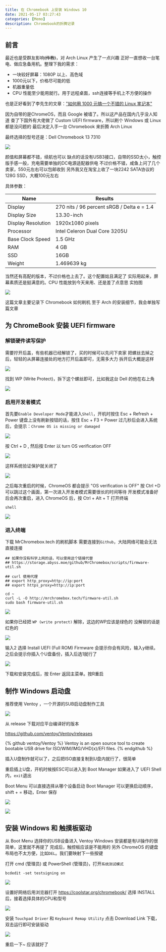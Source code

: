 ```yaml
---
title: 在 Chromebook 上安装 Windows 10
date: 2021-05-17 03:27:43
categories: [Memo]
description: Chromebook的折腾记录
---
```



## 前言

最近也是受群友影响~~(传教)~~，对 Arch Linux 产生了一点兴趣
正好一直想收一台笔电、做应急备用机。整理下我的需求：

- 一块较好屏幕：1080P 以上、高色域
- 1000元以下，价格尽可能的低
- 机器重量低
- CPU 性能至少能用就行。用于远程桌面，ssh连接等手机上不方便的操作

也是正好看到了李先生的文章：["如何用 1000 元搞一个不错的 Linux 笔记本"](https://plumz.me/archives/12598/)

因为自带的是ChromeOS，而且 Google 被墙了。所以这产品在国内几乎没人知道
查了下国外有大佬做了 Custom UEFI firmware，所以刷个 Windows 或 Linux 都是没问题的
最后决定入手一台 Chromebook 来折腾 Arch Linux


最终选择的型号还是：Dell Chromebook 13 7310

![](https://ae01.alicdn.com/kf/H06c955013add4a8795b238eca4980e55t.jpg)

颜值和屏幕都不错，续航也可以
缺点的话没有USB3接口，自带的SSD太小，触控版手感一般，充电需要单独的DC电源适配器供电
不过价格不错，咸鱼上问了几个卖家，550元左右可以包邮收到
另外我又在淘宝上收了一块2242 SATA协议的 128G SSD，大概100元左右

具体参数：

|  Name  |  Results  |
| ---- | ---- |
|  Display  |  270 nits	/ 96 percent sRGB / Delta e = 1.4 |
|  Display Size |  13.30-inch  |
|  Display Resolution |  1920x1080 pixels  |
|  Processor |  Intel Celeron Dual Core 3205U  |
|  Base Clock Speed	 |  1.5 GHz  |
|  RAM |  4 GB  |
|  SSD  |  16GB  |
|  Weight  |  1.469639 kg  |

当然还有高配的版本，不过价格也上去了。这个配置姑且满足了
实际用起来，屏幕素质还是挺满意的。CPU 性能放到今天来用、还是差了点意思
实拍图

![](https://ae01.alicdn.com/kf/H359943483b904851a2c28c9b86b2a28bj.jpg)

这篇文章主要记录下 Chromebook 如何刷机
至于 Arch 的安装细节，我会单独写篇文章

## 为 ChromeBook 安装 UEFI firmware

### 解锁硬件读写保护

需要拧开后盖，有些机器已经解锁了，买的时候可以先问下卖家
把螺丝去掉之后，轻轻的从屏幕连接处的地方打开后盖即可，无需多大力
拆开后大概是这样

![](https://ae01.alicdn.com/kf/H311d55cf5d5443bc9dfc6d39e4057c7dD.jpg)

找到 WP (Write Protect)，拆下这个螺丝即可，比如我这台 Dell 的他在右上角

![](https://ae01.alicdn.com/kf/H926205a2d3d74f31885220b721c2ae1cn.jpg)

### 启用开发者模式

首先要`Enable Developer Mode`才能进入`Shell`，开机时按住 Esc + Refresh + Power 
键盘上没有刷新按钮的话，按住 Esc + F3 + Power
过几秒后会进入系统后，会提示：`Chrome OS is missing or damaged`

![](https://ae01.alicdn.com/kf/Ha8c2a0485a0c462ea7598e9456eb2ff3J.jpg)

按 Ctrl + D , 然后按 Enter 以 turn OS verification OFF

![](https://ae01.alicdn.com/kf/H23e1ee08eaee448d8e3cefbfecdf086eM.jpg)

这样系统验证保护就关闭了

![](https://ae01.alicdn.com/kf/H520a81c1ddeb40fb9251e6130a0feb8e8.jpg)

之后每次重启的时候，ChromeOS 都会提示 "OS verification is OFF"
按 Ctrl +D 可以跳过这个画面，第一次进入开发者模式需要很长的时间等待
开发模式准备好后会再次重启，进入 ChromeOS 后，按 Ctrl + Alt + T 打开终端

```
shell 
```

![](https://ae01.alicdn.com/kf/H6cc0348585d54597a46467e7862bb671V.png)

### 进入终端

下载 MrChromebox.tech 的刷机脚本
需要连接到`Github`，大陆网络可能会无法直接连接

```shell
## 如果你没有科学上网的话，可以使用这个链接代替
## https://storage.abyss.moe/github/MrChromebox/scripts/firmware-util.sh

## curl 使用代理
## export http_proxy=http://ip:port
## export https_proxy=http://ip:port

cd ~
curl -L -O http://mrchromebox.tech/firmware-util.sh
sudo bash firmware-util.sh
```

![](https://i.abyss.moe/images/1c5e5fcaf87b9742014d3f2a121c382c.png)

如果你已经把 `WP (write protect)` 解除，这边的WP应该是绿色的
没解锁的话是红色的

![](https://i.abyss.moe/images/14ad8e8c03a8b31277202c8983b6ca0d.png)

输入2 选择 Install UEFI (Full ROM) Firmware
会提示你会有风险，输入y继续。之后会提示你插入个U盘备份，插入后选1就行了

![](https://i.abyss.moe/images/9eb4b5b205bc66210d19cd49d446dbc8.png)

下载和安装完成后，按 Enter 返回主菜单。按R重启


## 制作 Windows 启动盘

推荐使用 Ventoy ，一个开源的SUB启动盘制作工具

![](https://ae01.alicdn.com/kf/H2deccf50134043f09f546868efba4752x.png)

从 release 下载对应平台编译好的版本

https://github.com/ventoy/Ventoy/releases

{% github ventoy/Ventoy %}
Ventoy is an open source tool to create bootable USB drive for ISO/WIM/IMG/VHD(x)/EFI files.
{% endgithub %}

插入U盘制作就可以了，之后把ISO直接复制到U盘内就行了，很简单

重启插上U盘，开机时候按ESC可以进入到 Boot Manager
如果进入了 UEFI Shell 内，`exit`退出

Boot Menu 可以直接选择从哪个设备启动
Boot Manager 可以更换启动顺序，shift + = 移动，Enter 保存

![](https://ae01.alicdn.com/kf/Hb31ea9f89de444998503eea0bc7cc5edW.jpg)

![](https://ae01.alicdn.com/kf/H0b9518effbd246f897ae432d6b600b76c.jpg)

## 安装 Windows 和 触摸板驱动

从 Boot Menu 选择你的USB设备进入 Ventoy
Windows 安装都是有UI操作的很简单，这里就不再提了
完成后，触控板应该是不能用的
另外 ChromeOS 的键盘布局也不太方便，比如`DEL`。我们要映射下一些按键

打开 cmd (管理员) 或 PowerShell (管理员)，打开`系统测试模式`

```
bcdedit -set testsigning on
```

![](https://ae01.alicdn.com/kf/H4589a6342a524488b0b7748c855a7fa5d.png)

设置好网络后用浏览器打开 https://coolstar.org/chromebook/
选择 INSTALL 后，接着选择具体的CPU和型号

![](https://ae01.alicdn.com/kf/Hdbad34e7be124be29ed82d7b25ada651F.png)

安装 `Touchpad Driver` 和 `Keyboard Remap Utility`
点击 Download Link 下载，双击运行即可安装驱动

![](https://ae01.alicdn.com/kf/Hd4e176ddc9e94851979360eb0d8277dc7.png)

重启一下~ 应该就好了
